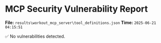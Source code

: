 # MCP Security Vulnerability Report
**File:** `results\workout_mcp_server\tool_definitions.json`
**Time:** `2025-06-21 04:15:51`

✅ No vulnerabilities detected.